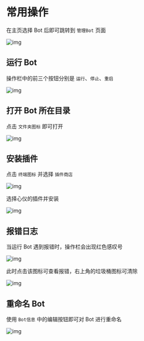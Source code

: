 # 常用操作

在主页选择 Bot 后即可跳转到 `管理Bot` 页面

![img](/images/managebot.png)


## 运行 Bot

操作栏中的前三个按钮分别是 `运行`、`停止`、`重启`

![img](/images/managebot1.png)

## 打开 Bot 所在目录

点击 `文件夹图标` 即可打开

![img](/images/managebot2.png)

## 安装插件

点击 `终端图标` 并选择 `插件商店`

![img](/images/managebot3.png)

选择心仪的插件并安装

![img](/images/managebot4.png)

## 报错日志

当运行 Bot 遇到报错时，操作栏会出现红色感叹号

![img](/images/managebot5.png)

此时点击该图标可查看报错，右上角的垃圾桶图标可清除

![img](/images/managebot6.png)

## 重命名 Bot

使用 `Bot信息` 中的编辑按钮即可对 Bot 进行重命名

![img](/images/managebot7.png)
